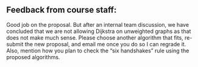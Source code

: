 ## Feedback from course staff:
Good job on the proposal. But after an internal team discussion, we have concluded that we are not allowing Dijkstra on unweighted graphs as that does not make much sense. Please choose another algorithm that fits, re-submit the new proposal, and email me once you do so I can regrade it. Also, mention how you plan to check the “six handshakes” rule using the proposed algorithms.